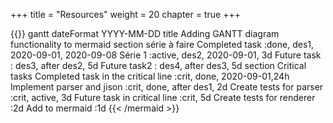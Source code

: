 +++
title = "Resources"
weight = 20
chapter = true
+++

{{<mermaid>}}
gantt
        dateFormat  YYYY-MM-DD
        title Adding GANTT diagram functionality to mermaid
        section série à faire
        Completed task            :done,    des1, 2020-09-01, 2020-09-08
        Série 1               :active,  des2, 2020-09-01, 3d
        Future task               :         des3, after des2, 5d
        Future task2               :         des4, after des3, 5d
        section Critical tasks
        Completed task in the critical line :crit, done, 2020-09-01,24h
        Implement parser and jison          :crit, done, after des1, 2d
        Create tests for parser             :crit, active, 3d
        Future task in critical line        :crit, 5d
        Create tests for renderer           :2d
        Add to mermaid                      :1d
{{< /mermaid >}}
